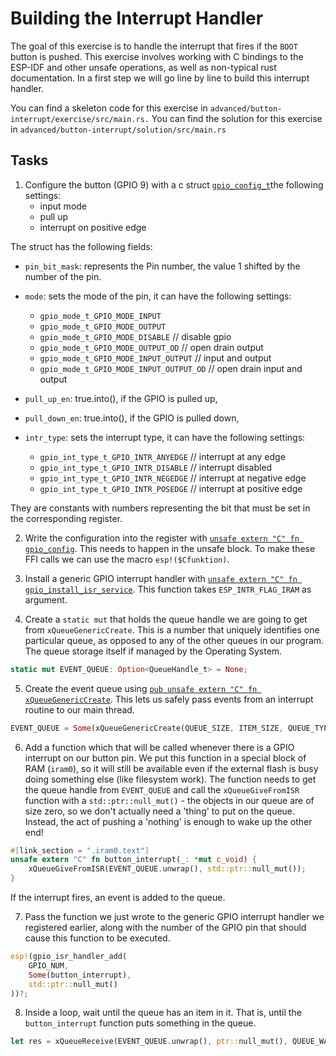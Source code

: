 # Building the Interrupt Handler

The goal of this exercise is to handle the interrupt that fires if the `BOOT` button is pushed. 
This exercise involves working with C bindings to the ESP-IDF and other unsafe operations, as well as non-typical rust documentation. In a first step we will go line by line to build this interrupt handler. 

You can find a skeleton code for this exercise in `advanced/button-interrupt/exercise/src/main.rs.`
You can find the solution for this exercise in `advanced/button-interrupt/solution/src/main.rs`

## Tasks

1. Configure the button (GPIO 9) with a c struct [`gpio_config_t`](https://esp-rs.github.io/esp-idf-sys/esp_idf_sys/struct.gpio_config_t.html)the following settings:
    - input mode
    - pull up
    - interrupt on positive edge
  
The struct has the following fields:

 * `pin_bit_mask`: represents the Pin number, the value 1  shifted by the number of the pin. 
 * `mode`: sets the mode of the pin, it can have the following settings:
   * `gpio_mode_t_GPIO_MODE_INPUT` 
   * `gpio_mode_t_GPIO_MODE_OUTPUT`
   * `gpio_mode_t_GPIO_MODE_DISABLE` // disable gpio
   * `gpio_mode_t_GPIO_MODE_OUTPUT_OD` // open drain output
   * `gpio_mode_t_GPIO_MODE_INPUT_OUTPUT` // input and output
   * `gpio_mode_t_GPIO_MODE_INPUT_OUTPUT_OD` // open drain input and output

 * `pull_up_en`: true.into(), if the GPIO is pulled up,
 * `pull_down_en`: true.into(), if the GPIO is pulled down,
 * `intr_type`: sets the interrupt type, it can have the following settings:
   * `gpio_int_type_t_GPIO_INTR_ANYEDGE` // interrupt at any edge
   * `gpio_int_type_t_GPIO_INTR_DISABLE` // interrupt disabled
   * `gpio_int_type_t_GPIO_INTR_NEGEDGE` // interrupt at negative edge
   * `gpio_int_type_t_GPIO_INTR_POSEDGE` // interrupt at positive edge

They are constants with numbers representing the bit that must be set in the corresponding register. 


2. Write the configuration into the register with [`unsafe extern "C" fn gpio_config`](https://esp-rs.github.io/esp-idf-sys/esp_idf_sys/fn.gpio_config.html). This needs to happen in the unsafe block. To make these FFI calls we can use the macro `esp!($Cfunktion)`.


3. Install a generic GPIO interrupt handler with [`unsafe extern "C" fn gpio_install_isr_service`](https://esp-rs.github.io/esp-idf-sys/esp_idf_sys/fn.gpio_install_isr_service.html). This function takes `ESP_INTR_FLAG_IRAM` as argument.


4. Create a `static mut` that holds the queue handle we are going to get from `xQueueGenericCreate`. This is a number that uniquely identifies one particular queue, as opposed to any of the other queues in our program. The queue storage itself if managed by the Operating System.

```rust
static mut EVENT_QUEUE: Option<QueueHandle_t> = None;
```

5. Create the event queue using [`pub unsafe extern "C" fn xQueueGenericCreate`](https://esp-rs.github.io/esp-idf-sys/esp_idf_sys/fn.xQueueGenericCreate.html). This lets us safely pass events from an interrupt routine to our main thread.

```rust
EVENT_QUEUE = Some(xQueueGenericCreate(QUEUE_SIZE, ITEM_SIZE, QUEUE_TYPE_BASE));
```

6. Add a function which that will be called whenever there is a GPIO interrupt on our button pin. We put this function in a special block of RAM (`iram0`), so it will still be available even if the external flash is busy doing something else (like filesystem work). The function needs to get the queue handle from `EVENT_QUEUE` and call the `xQueueGiveFromISR` function with a `std::ptr::null_mut()` - the objects in our queue are of size zero, so we don't actually need a 'thing' to put on the queue. Instead, the act of pushing a 'nothing' is enough to wake up the other end!

```rust
#[link_section = ".iram0.text"]
unsafe extern "C" fn button_interrupt(_: *mut c_void) {
    xQueueGiveFromISR(EVENT_QUEUE.unwrap(), std::ptr::null_mut());
}
```
If the interrupt fires, an event is added to the queue. 

7. Pass the function we just wrote to the generic GPIO interrupt handler we registered earlier, along with the number of the GPIO pin that should cause this function to be executed.

```rust
esp!(gpio_isr_handler_add(
    GPIO_NUM,
    Some(button_interrupt),
    std::ptr::null_mut()
))?;
```

8. Inside a loop, wait until the queue has an item in it. That is, until the `button_interrupt` function puts something in the queue.

```rust
let res = xQueueReceive(EVENT_QUEUE.unwrap(), ptr::null_mut(), QUEUE_WAIT_TICKS);
```
